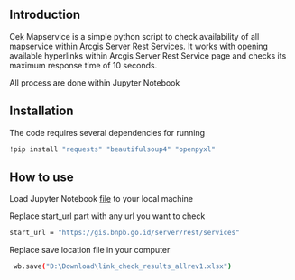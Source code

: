 ## Introduction
Cek Mapservice is a simple python script to check availability of all mapservice within Arcgis Server Rest Services.
It works with opening available hyperlinks within Arcgis Server Rest Service page and checks its maximum response time of 10 seconds.

All process are done within Jupyter Notebook

## Installation
The code requires several dependencies for running
```bash
!pip install "requests" "beautifulsoup4" "openpyxl"
```

## How to use
Load Jupyter Notebook [file](https://github.com/ibrahimulin/cek-mapservice/blob/main/Cek%20service%20All.ipynb) to your local machine

Replace start_url part with any url you want to check
```bash
start_url = "https://gis.bnpb.go.id/server/rest/services"
```

Replace save location file in your computer
```bash
 wb.save("D:\Download\link_check_results_allrev1.xlsx")
```
